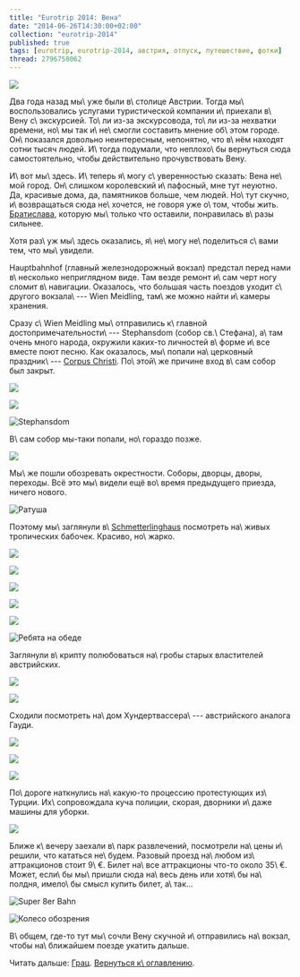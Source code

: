 ```yaml
---
title: "Eurotrip 2014: Вена"
date: "2014-06-26T14:30:00+02:00"
collection: "eurotrip-2014"
published: true
tags: [eurotrip, eurotrip-2014, австрия, отпуск, путешествие, фотки]
thread: 2796758062
---
```


![](/images/travel/2014-06-eurotrip/vienna-horses.jpg)

Два года назад мы\ уже были в\ столице Австрии. Тогда мы\ воспользовались услугами туристической компании и\ приехали 
в\ Вену с\ экскурсией. То\ ли из-за экскурсовода, то\ ли из-за нехватки времени, но\ мы так и\ не\ смогли
составить мнение об\ этом городе. Он\ показался довольно неинтересным, непонятно, что в\ нём находят сотни тысяч людей. 
И\ тогда подумали, что неплохо\ бы вернуться сюда самостоятельно, чтобы действительно прочувствовать Вену.

<!--more-->

И\ вот мы\ здесь. И\ теперь я\ могу с\ уверенностью сказать: Вена не\ мой город. Он\ слишком королевский и\ пафосный, 
мне тут неуютно. Да, красивые дома, да, памятников больше, чем людей. Но\ тут скучно, и\ возвращаться сюда не\ хочется, 
не говоря уже о\ том, чтобы жить. [Братислава][bratislava], которую мы\ только что оставили, понравилась в\ разы 
сильнее.

Хотя раз\ уж мы\ здесь оказались, я\ не\ могу не\ поделиться с\ вами тем, что мы\ увидели.

Hauptbahnhof (главный железнодорожный вокзал) предстал перед нами в\ несколько неприглядном виде. Там везде ремонт 
и\ сам черт ногу сломит в\ навигации. Оказалось, что большая часть поездов уходит с\ другого вокзала\ --- Wien Meidling, 
там\ же можно найти и\ камеры хранения.

Сразу с\ Wien Meidling мы\ отправились к\ главной достопримечательности\ --- Stephansdom (собор св.\ Стефана), а\ там 
очень много народа, окружили каких-то личностей в\ форме и\ все вместе поют песню. Как оказалось, мы\ попали
на\ церковный праздник\ --- [Corpus Christi][corpus]. По\ этой\ же причине вход в\ сам собор был закрыт. 

![](/images/travel/2014-06-eurotrip/vienna-corpus-christi-1.jpg)

![](/images/travel/2014-06-eurotrip/vienna-corpus-christi-2.jpg)

![Stephansdom](/images/travel/2014-06-eurotrip/vienna-stephansdom.jpg "Stephansdom")

В\ сам собор мы-таки попали, но\ гораздо позже.

![](/images/travel/2014-06-eurotrip/vienna-candles.jpg)

Мы\ же пошли обозревать окрестности. Соборы, дворцы, дворы, переходы. Всё это мы\ видели ещё во\ время предыдущего 
приезда, ничего нового. 

![Ратуша](/images/travel/2014-06-eurotrip/vienna-town-hall.jpg "Ратуша")

Поэтому мы\ заглянули в\ [Schmetterlinghaus] посмотреть на\ живых тропических бабочек. Красиво, но\ жарко.

![](/images/travel/2014-06-eurotrip/vienna-schmetterlinghaus-1.jpg)

![](/images/travel/2014-06-eurotrip/vienna-schmetterlinghaus-2.jpg)

![](/images/travel/2014-06-eurotrip/vienna-schmetterlinghaus-3.jpg)

![](/images/travel/2014-06-eurotrip/vienna-schmetterlinghaus-4.jpg)

![](/images/travel/2014-06-eurotrip/vienna-schmetterlinghaus-5.jpg)

![Ребята на обеде](/images/travel/2014-06-eurotrip/vienna-schmetterlinghaus-6.jpg "Ребята на обеде")

Заглянули в\ крипту полюбоваться на\ гробы старых властителей австрийских.

![](/images/travel/2014-06-eurotrip/vienna-crypt-1.jpg)

![](/images/travel/2014-06-eurotrip/vienna-crypt-2.jpg)

Сходили посмотреть на\ дом Хундертвассера\ --- австрийского аналога Гауди.

![](/images/travel/2014-06-eurotrip/vienna-hundertwasser-1.jpg)

![](/images/travel/2014-06-eurotrip/vienna-hundertwasser-2.jpg)

![](/images/travel/2014-06-eurotrip/vienna-hundertwasser-3.jpg)

По\ дороге наткнулись на\ какую-то процессию протестующих из\ Турции. Их\ сопровождала куча полиции, скорая,
дворники и\ даже машины для уборки.

![](/images/travel/2014-06-eurotrip/vienna-protests.jpg)

Ближе к\ вечеру заехали в\ парк развлечений, посмотрели на\ цены и\ решили, что кататься не\ будем. Разовый проезд 
на\ любом из\ аттракционов стоит 9\ €. Билет на\ все аттракционы что-то около 35\ €. Может, если\ бы мы\ пришли
сюда на\ весь день или хотя\ бы на\ полдня, имело\ бы смысл купить билет, а\ так...

![Super 8er Bahn](/images/travel/2014-06-eurotrip/vienna-super-8.jpg)

![Колесо обозрения](/images/travel/2014-06-eurotrip/vienna-wheel.jpg)

В\ общем, где-то тут мы\ сочли Вену скучной и\ отправились на\ вокзал, чтобы на\ ближайшем поезде укатить дальше.

Читать дальше: [Грац](/post/eurotrip-2014-graz/). [Вернуться к\ оглавлению](/post/eurotrip-2014/).

[bratislava]: /post/eurotrip-2014-bratislava/
[corpus]: http://ru.wikipedia.org/wiki/%D0%9F%D1%80%D0%B0%D0%B7%D0%B4%D0%BD%D0%B8%D0%BA_%D0%A2%D0%B5%D0%BB%D0%B0_%D0%B8_%D0%9A%D1%80%D0%BE%D0%B2%D0%B8_%D0%A5%D1%80%D0%B8%D1%81%D1%82%D0%BE%D0%B2%D1%8B%D1%85
[Schmetterlinghaus]: http://www.schmetterlinghaus.at/
